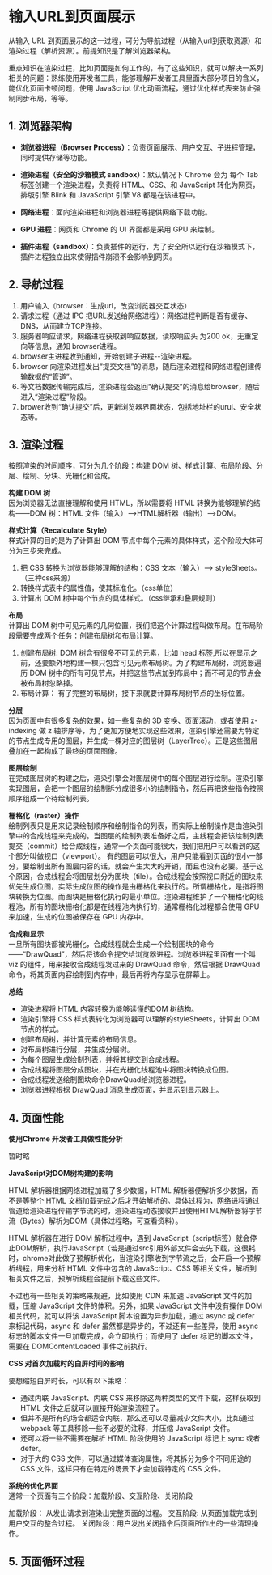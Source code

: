 # 输入URL到页面展示

从输入 URL 到页面展示的这一过程，可分为导航过程（从输入url到获取资源）和渲染过程（解析资源）。前提知识是了解浏览器架构。

重点知识在渲染过程，比如页面是如何工作的，有了这些知识，就可以解决一系列相关的问题：熟练使用开发者工具，能够理解开发者工具里面大部分项目的含义，能优化页面卡顿问题，使用 JavaScript 优化动画流程，通过优化样式表来防止强制同步布局，等等。

## 1. 浏览器架构

- **浏览器进程（Browser Process）**：负责页面展示、用户交互、子进程管理，同时提供存储等功能。
- **渲染进程（安全的沙箱模式 sandbox）**：默认情况下 Chrome 会为 每个 Tab 标签创建一个渲染进程，负责将 HTML、CSS、和 JavaScript 转化为网页，排版引擎 Blink 和 JavaScript 引擎 V8 都是在该进程中。

- **网络进程**：面向渲染进程和浏览器进程等提供网络下载功能。
- **GPU 进程**：网页和 Chrome 的 UI 界面都是采用 GPU 来绘制。  
- **插件进程（sandbox）**：负责插件的运行，为了安全所以运行在沙箱模式下，插件进程独立出来使得插件崩溃不会影响到网页。

## 2. 导航过程
1. 用户输入（browser：生成url，改变浏览器交互状态）
2. 请求过程（通过 IPC 把URL发送给网络进程）：网络进程判断是否有缓存、DNS，从而建立TCP连接。
3. 服务器响应请求，网络进程获取到响应数据，读取响应头 为200 ok，无重定向等信息，通知 browser进程。
4. browser主进程收到通知，开始创建子进程--渲染进程。
5. browser 向渲染进程发出“提交文档”的消息，随后渲染进程和网络进程创建传输数据的“管道”。
6. 等文档数据传输完成后，渲染进程会返回“确认提交”的消息给browser，随后进入“渲染过程”阶段。
7. brower收到“确认提交”后，更新浏览器界面状态，包括地址栏的urul、安全状态等。

## 3. 渲染过程
按照渲染的时间顺序，可分为几个阶段：构建 DOM 树、样式计算、布局阶段、分层、绘制、分块、光栅化和合成。

**构建 DOM 树**    
因为浏览器无法直接理解和使用 HTML，所以需要将 HTML 转换为能够理解的结构——DOM 树：HTML 文件（输入）-->HTML解析器（输出）-->DOM。

**样式计算（Recalculate Style）**    
样式计算的目的是为了计算出 DOM 节点中每个元素的具体样式，这个阶段大体可分为三步来完成。

1. 把 CSS 转换为浏览器能够理解的结构：CSS 文本（输入）--> styleSheets。（三种css来源）
2. 转换样式表中的属性值，使其标准化。（css单位）
3. 计算出 DOM 树中每个节点的具体样式。（css继承和叠层规则）

**布局**    
计算出 DOM 树中可见元素的几何位置，我们把这个计算过程叫做布局。在布局阶段需要完成两个任务：创建布局树和布局计算。

1. 创建布局树: DOM 树含有很多不可见的元素，比如 head 标签,所以在显示之前，还要额外地构建一棵只包含可见元素布局树。为了构建布局树，浏览器遍历 DOM 树中的所有可见节点，并把这些节点加到布局中；而不可见的节点会被布局树忽略掉。
2. 布局计算： 有了完整的布局树，接下来就要计算布局树节点的坐标位置。
   
**分层**    
因为页面中有很多复杂的效果，如一些复杂的 3D 变换、页面滚动，或者使用 z-indexing 做 z 轴排序等，为了更加方便地实现这些效果，渲染引擎还需要为特定的节点生成专用的图层，并生成一棵对应的图层树（LayerTree）。正是这些图层叠加在一起构成了最终的页面图像。

**图层绘制**          
在完成图层树的构建之后，渲染引擎会对图层树中的每个图层进行绘制。渲染引擎实现图层，会把一个图层的绘制拆分成很多小的绘制指令，然后再把这些指令按照顺序组成一个待绘制列表。

**栅格化（raster）操作**  
绘制列表只是用来记录绘制顺序和绘制指令的列表，而实际上绘制操作是由渲染引擎中的合成线程来完成的。当图层的绘制列表准备好之后，主线程会把该绘制列表提交（commit）给合成线程，通常一个页面可能很大，我们把用户可以看到的这个部分叫做视口（viewport）。  有的图层可以很大，用户只能看到页面的很小一部分，要绘制出所有图层内容的话，就会产生太大的开销，而且也没有必要。基于这个原因，合成线程会将图层划分为图块（tile）。合成线程会按照视口附近的图块来优先生成位图，实际生成位图的操作是由栅格化来执行的。所谓栅格化，是指将图块转换为位图。而图块是栅格化执行的最小单位。渲染进程维护了一个栅格化的线程池，所有的图块栅格化都是在线程池内执行的，通常栅格化过程都会使用 GPU 来加速，生成的位图被保存在 GPU 内存中。

**合成和显示**     
一旦所有图块都被光栅化，合成线程就会生成一个绘制图块的命令——“DrawQuad”，然后将该命令提交给浏览器进程。浏览器进程里面有一个叫 viz 的组件，用来接收合成线程发过来的 DrawQuad 命令，然后根据 DrawQuad 命令，将其页面内容绘制到内存中，最后再将内存显示在屏幕上。



**总结**    
- 渲染进程将 HTML 内容转换为能够读懂的DOM 树结构。
- 渲染引擎将 CSS 样式表转化为浏览器可以理解的styleSheets，计算出 DOM 节点的样式。
- 创建布局树，并计算元素的布局信息。
- 对布局树进行分层，并生成分层树。
- 为每个图层生成绘制列表，并将其提交到合成线程。
- 合成线程将图层分成图块，并在光栅化线程池中将图块转换成位图。
- 合成线程发送绘制图块命令DrawQuad给浏览器进程。
- 浏览器进程根据 DrawQuad 消息生成页面，并显示到显示器上。

## 4. 页面性能    

**使用Chrome 开发者工具做性能分析**    

暂时略

**JavaScript对DOM树构建的影响**        

HTML 解析器根据网络进程加载了多少数据，HTML 解析器便解析多少数据，而不是等整个 HTML 文档加载完成之后才开始解析的。具体过程为，网络进程通过管道给渲染进程传输字节流的时，渲染进程动态接收并且使用HTML解析器将字节流（Bytes）解析为DOM（具体过程略，可查看资料）。

HTML 解析器在进行 DOM 解析过程中，遇到 JavaScript（script标签）就会停止DOM解析，执行JavaScript（若是通过src引用外部文件会去先下载，这很耗时，chrome对此做了预解析优化，当渲染引擎收到字节流之后，会开启一个预解析线程，用来分析 HTML 文件中包含的 JavaScript、CSS 等相关文件，解析到相关文件之后，预解析线程会提前下载这些文件。

不过也有一些相关的策略来规避，比如使用 CDN 来加速 JavaScript 文件的加载，压缩 JavaScript 文件的体积。另外，如果 JavaScript 文件中没有操作 DOM 相关代码，就可以将该 JavaScript 脚本设置为异步加载，通过 async 或 defer 来标记代码，async 和 defer 虽然都是异步的，不过还有一些差异，使用 async 标志的脚本文件一旦加载完成，会立即执行；而使用了 defer 标记的脚本文件，需要在 DOMContentLoaded 事件之前执行。

**CSS 对首次加载时的白屏时间的影响**  

要想缩短白屏时长，可以有以下策略：

- 通过内联 JavaScript、内联 CSS 来移除这两种类型的文件下载，这样获取到 HTML 文件之后就可以直接开始渲染流程了。
- 但并不是所有的场合都适合内联，那么还可以尽量减少文件大小，比如通过 webpack 等工具移除一些不必要的注释，并压缩 JavaScript 文件。
- 还可以将一些不需要在解析 HTML 阶段使用的 JavaScript 标记上 sync 或者 defer。
- 对于大的 CSS 文件，可以通过媒体查询属性，将其拆分为多个不同用途的 CSS 文件，这样只有在特定的场景下才会加载特定的 CSS 文件。


**系统的优化界面**    
通常一个页面有三个阶段：加载阶段、交互阶段、关闭阶段

加载阶段： 从发出请求到渲染出完整页面的过程。
交互阶段: 从页面加载完成到用户交互的整合过程。
关闭阶段：用户发出关闭指令后页面所作出的一些清理操作。

## 5. 页面循环过程

